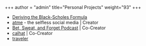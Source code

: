 +++
author = "admin"
title="Personal Projects"
weight="93"
+++

* [Deriving the Black-Scholes Formula](/pdf/BlackScholes.pdf)
* [<u>atme</u>](/atme/) - the selfless social media | Creator 
* [<u>Bet, Sweat, and Forget Podcast</u>](/bsf/) | Co-Creator 
* [<u>calhat</u>](/calhat/) | Co-Creator 
* [<u>traveler</u>](/travel/)

<!---
* [<u>Penn Statistics in Sports Reading Group</u>](/sports_analytics_2021s/) | Co-Creator 
* [<u>Music Producer</u>](/music/)</u>
* [<u>Artist</u>](/art/)
-->




<!---
# * [<u>Restaurants</u>](/food/)
# * Creator of [<u>Shoober</u>](/shoober/)
-->
